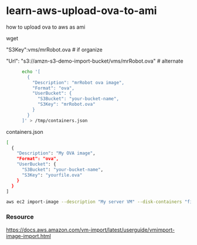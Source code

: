 # learn-aws-upload-ova-to-ami
how to upload ova to aws as ami

wget 

"S3Key":vms/mrRobot.ova # if organize

"Url": "s3://amzn-s3-demo-import-bucket/vms/mrRobot.ova" # alternate
```bash
      echo '[
        {
          "Description": "mrRobot ova image",
          "Format": "ova",
          "UserBucket": {
            "S3Bucket": "your-bucket-name",
            "S3Key": "mrRobot.ova"
          }
        }
      ]' > /tmp/containers.json
```
containers.json
```bash
[
  {
    "Description": "My OVA image",
    "Format": "ova",
    "UserBucket": {
      "S3Bucket": "your-bucket-name",
      "S3Key": "yourfile.ova"
    }
  }
]
```
```bash
aws ec2 import-image --description "My server VM" --disk-containers "file://C:\import\containers.json"
```
### Resource
https://docs.aws.amazon.com/vm-import/latest/userguide/vmimport-image-import.html
